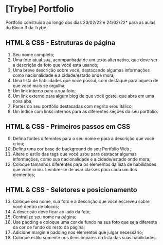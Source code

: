 # [Trybe] Portfolio

Portfólio construído ao longo dos dias 23/02/22 e 24/02/22\* para as aulas do Bloco 3 da Trybe.

## HTML & CSS - Estruturas de página

1.  Seu nome completo;
2.  Uma foto atual sua, acompanhada de um texto alternativo, que deve ser a descrição da foto que você está usando;
3.  Uma breve descrição sobre você, destacando algumas informações como nacionalidade e a cidade/estado onde mora;
4.  Uma lista de habilidades que você possui, com destaque para aquela de que você mais se orgulha;
5.  Um link interno para a sua foto;
6.  Um link externo para algum blog de que você goste, que abra em uma nova aba;
7.  Partes do seu portfólio destacadas com negrito e/ou itálico;
8.  Um índice com links internos para as diferentes seções do seu
    portfólio.

## HTML & CSS - Primeiros passos em CSS

9. Defina fontes diferentes para o seu nome e para a descrição que você criou;
10. Defina uma cor base de background do seu Portfólio Web ;
11. Altere o estilo das tags que você usou para destacar algumas informações, como sua nacionalidade e a cidade/estado onde mora;
12. Coloque tamanhos diferentes para os elementos da lista de habilidades que você criou. Lembre-se de usar classes para cada um dos elementos;

## HTML & CSS - Seletores e posicionamento

13. Coloque seu nome, sua foto e a descrição que você escreveu sobre você dentro de blocos;
14. A descrição deve ficar ao lado da foto;
15. Centralize seu nome na página;
16. Use padding e coloque uma cor de fundo na sua foto que seja diferente da cor de fundo do resto da página;
17. Adicione margin e padding nos elementos que julgar necessário;
18. Coloque estilo somente nos itens ímpares da lista das suas habilidades.
